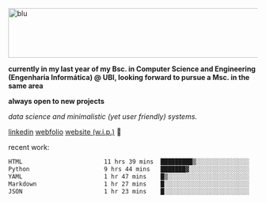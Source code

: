 
<img width="1415" height="100" alt="blu" src="https://github.com/rdsilva01/rdsilva01/assets/101207588/deb060e5-d035-4f09-b511-e3f50605b207">

**currently in my last year of my Bsc. in Computer Science and Engineering (Engenharia Informática) @ UBI, looking forward to pursue a Msc. in the same area**

**always open to new projects**

*data science and minimalistic (yet user friendly) systems.*

[linkedin](https://www.linkedin.com/in/rodrigo-silva-455b291bb/)
[webfolio](https://rdsilva01.github.io/portfolio-resume)
[website (w.i.p.)](https://rdsilva01.github.io/) 🏁

<!-- ![](https://komarev.com/ghpvc/?username=rdsilva01) -->

recent work:
<!--START_SECTION:waka-->

```txt
HTML                       11 hrs 39 mins  █████████▒░░░░░░░░░░░░░░░   36.67 %
Python                     9 hrs 44 mins   ███████▓░░░░░░░░░░░░░░░░░   30.66 %
YAML                       1 hr 47 mins    █▒░░░░░░░░░░░░░░░░░░░░░░░   05.63 %
Markdown                   1 hr 27 mins    █░░░░░░░░░░░░░░░░░░░░░░░░   04.57 %
JSON                       1 hr 23 mins    █░░░░░░░░░░░░░░░░░░░░░░░░   04.39 %
```

<!--END_SECTION:waka-->

